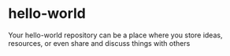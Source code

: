 # hello-world
Your hello-world repository can be a place where you store ideas, resources, or even share and discuss things with others

